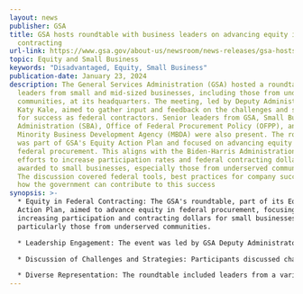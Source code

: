 ```yaml
---
layout: news
publisher: GSA
title: GSA hosts roundtable with business leaders on advancing equity in federal
  contracting
url-link: https://www.gsa.gov/about-us/newsroom/news-releases/gsa-hosts-roundtable-with-business-leaders-on-adva-01232024
topic: Equity and Small Business	
keywords: "Disadvantaged, Equity, Small Business"
publication-date: January 23, 2024
description: The General Services Administration (GSA) hosted a roundtable with
  leaders from small and mid-sized businesses, including those from underserved
  communities, at its headquarters. The meeting, led by Deputy Administrator
  Katy Kale, aimed to gather input and feedback on the challenges and strategies
  for success as federal contractors. Senior leaders from GSA, Small Business
  Administration (SBA), Office of Federal Procurement Policy (OFPP), and the
  Minority Business Development Agency (MBDA) were also present. The roundtable
  was part of GSA's Equity Action Plan and focused on advancing equity in
  federal procurement. This aligns with the Biden-Harris Administration's
  efforts to increase participation rates and federal contracting dollars
  awarded to small businesses, especially those from underserved communities.
  The discussion covered federal tools, best practices for company success, and
  how the government can contribute to this success
synopsis: >-
  * Equity in Federal Contracting: The GSA's roundtable, part of its Equity
  Action Plan, aimed to advance equity in federal procurement, focusing on
  increasing participation and contracting dollars for small businesses,
  particularly those from underserved communities.

  * Leadership Engagement: The event was led by GSA Deputy Administrator Katy Kale and attended by senior leaders from GSA, SBA, OFPP, and MBDA, emphasizing the importance of top-level commitment to fostering diversity and inclusion in federal contracting.

  * Discussion of Challenges and Strategies: Participants discussed challenges faced by small and mid-sized businesses in federal contracting, best practices for success, and how the government can support these businesses, with a special focus on expanding opportunities for underserved communities.

  * Diverse Representation: The roundtable included leaders from a variety of businesses and organizations, ensuring a broad representation of perspectives and experiences in the conversation about advancing equity in federal procurement.
---
```

